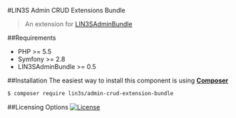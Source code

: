 #LIN3S Admin CRUD Extensions Bundle

> An extension for [LIN3SAdminBundle](https://github.com/LIN3S/AdminBundle)

##Requirements

* PHP >= 5.5
* Symfony >= 2.8 
* LIN3SAdminBundle >= 0.5

##Installation
The easiest way to install this component is using **[Composer][1]**

```bash
$ composer require lin3s/admin-crud-extension-bundle
```

##Licensing Options
[![License](https://poser.pugx.org/lin3s/admin-bundle/license.svg)](https://github.com/LIN3S/AdminCRUDExtensionsBundle/blob/master/LICENSE)

[1]: http://getcomposer.org
